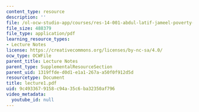 ```yaml
---
content_type: resource
description: ''
file: /ol-ocw-studio-app/courses/res-14-001-abdul-latif-jameel-poverty-action-lab-executive-training-evaluating-social-programs-2009-spring-2009/9c4933679158c94a35c6ba32350af796_lecture1.pdf
file_size: 488379
file_type: application/pdf
learning_resource_types:
- Lecture Notes
license: https://creativecommons.org/licenses/by-nc-sa/4.0/
ocw_type: OCWFile
parent_title: Lecture Notes
parent_type: SupplementalResourceSection
parent_uid: 1319ffde-d0d1-e1a1-267a-a50f0f912d5d
resourcetype: Document
title: lecture1.pdf
uid: 9c493367-9158-c94a-35c6-ba32350af796
video_metadata:
  youtube_id: null
---
```


